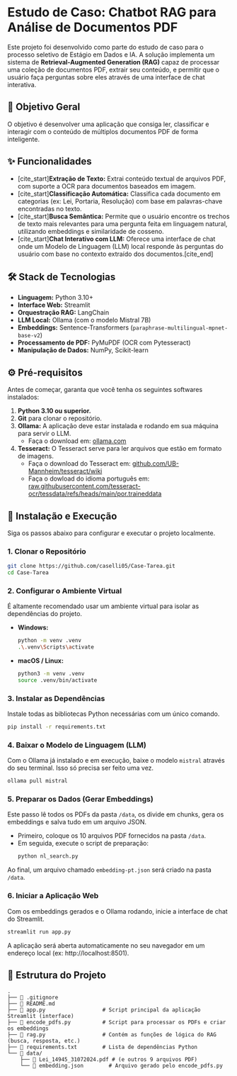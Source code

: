 # Estudo de Caso: Chatbot RAG para Análise de Documentos PDF

Este projeto foi desenvolvido como parte do estudo de caso para o processo seletivo de Estágio em Dados e IA. A solução implementa um sistema de **Retrieval-Augmented Generation (RAG)** capaz de processar uma coleção de documentos PDF, extrair seu conteúdo, e permitir que o usuário faça perguntas sobre eles através de uma interface de chat interativa.

## 🎯 Objetivo Geral

O objetivo é desenvolver uma aplicação que consiga ler, classificar e interagir com o conteúdo de múltiplos documentos PDF de forma inteligente.

## ✨ Funcionalidades

- [cite_start]**Extração de Texto:** Extrai conteúdo textual de arquivos PDF, com suporte a OCR para documentos baseados em imagem.
- [cite_start]**Classificação Automática:** Classifica cada documento em categorias (ex: Lei, Portaria, Resolução) com base em palavras-chave encontradas no texto.
- [cite_start]**Busca Semântica:** Permite que o usuário encontre os trechos de texto mais relevantes para uma pergunta feita em linguagem natural, utilizando embeddings e similaridade de cosseno.
- [cite_start]**Chat Interativo com LLM:** Oferece uma interface de chat onde um Modelo de Linguagem (LLM) local responde às perguntas do usuário com base no contexto extraído dos documentos.[cite_end]

## 🛠️ Stack de Tecnologias

- **Linguagem:** Python 3.10+
- **Interface Web:** Streamlit
- **Orquestração RAG:** LangChain
- **LLM Local:** Ollama (com o modelo Mistral 7B)
- **Embeddings:** Sentence-Transformers (`paraphrase-multilingual-mpnet-base-v2`)
- **Processamento de PDF:** PyMuPDF (OCR com Pytesseract)
- **Manipulação de Dados:** NumPy, Scikit-learn

## ⚙️ Pré-requisitos

Antes de começar, garanta que você tenha os seguintes softwares instalados:

1.  **Python 3.10 ou superior.**
2.  **Git** para clonar o repositório.
3.  **Ollama:** A aplicação deve estar instalada e rodando em sua máquina para servir o LLM.
    - Faça o download em: [ollama.com](https://ollama.com/)
4. **Tesseract:** O Tesseract serve para ler arquivos que estão em formato de imagens.
    - Faça o download do Tesseract em: [github.com/UB-Mannheim/tesseract/wiki](https://github.com/UB-Mannheim/tesseract/wiki)
    - Faça o dowload do idioma português em: [raw.githubusercontent.com/tesseract-ocr/tessdata/refs/heads/main/por.traineddata](https://raw.githubusercontent.com/tesseract-ocr/tessdata/refs/heads/main/por.traineddata)


## 🚀 Instalação e Execução

Siga os passos abaixo para configurar e executar o projeto localmente.

### 1. Clonar o Repositório
```bash
git clone https://github.com/caselli05/Case-Tarea.git
cd Case-Tarea
```

### 2. Configurar o Ambiente Virtual
É altamente recomendado usar um ambiente virtual para isolar as dependências do projeto.

- **Windows:**
    ```bash
    python -m venv .venv
    .\.venv\Scripts\activate
    ```
- **macOS / Linux:**
    ```bash
    python3 -m venv .venv
    source .venv/bin/activate
    ```

### 3. Instalar as Dependências
Instale todas as bibliotecas Python necessárias com um único comando.
```bash
pip install -r requirements.txt
```

### 4. Baixar o Modelo de Linguagem (LLM)
Com o Ollama já instalado e em execução, baixe o modelo `mistral` através do seu terminal. Isso só precisa ser feito uma vez.
```bash
ollama pull mistral
```

### 5. Preparar os Dados (Gerar Embeddings)
Este passo lê todos os PDFs da pasta `/data`, os divide em chunks, gera os embeddings e salva tudo em um arquivo JSON.

- Primeiro, coloque os 10 arquivos PDF fornecidos na pasta `/data`.
- Em seguida, execute o script de preparação:
    ```bash
    python nl_search.py
    ```
Ao final, um arquivo chamado `embedding-pt.json` será criado na pasta `/data`.

### 6. Iniciar a Aplicação Web
Com os embeddings gerados e o Ollama rodando, inicie a interface de chat do Streamlit.
```bash
streamlit run app.py
```
A aplicação será aberta automaticamente no seu navegador em um endereço local (ex: http://localhost:8501).

## 📁 Estrutura do Projeto
```
.
├── 📄 .gitignore
├── 📄 README.md
├── 📄 app.py                  # Script principal da aplicação Streamlit (interface)
├── 📄 encode_pdfs.py          # Script para processar os PDFs e criar os embeddings
├── 📄 rag.py                  # Contém as funções de lógica do RAG (busca, resposta, etc.)
├── 📄 requirements.txt        # Lista de dependências Python
└── 📁 data/
    ├── 📄 Lei_14945_31072024.pdf # (e outros 9 arquivos PDF)
    └── 📄 embedding.json        # Arquivo gerado pelo encode_pdfs.py
```
